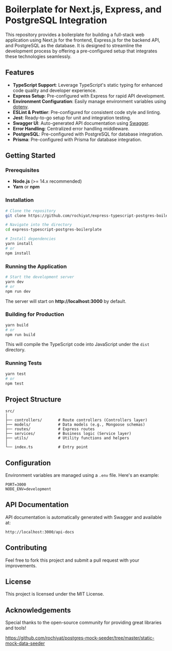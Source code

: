 # Boilerplate for Next.js, Express, and PostgreSQL Integration

This repository provides a boilerplate for building a full-stack web application using Next.js for the frontend, Express.js for the backend API, and PostgreSQL as the database. It is designed to streamline the development process by offering a pre-configured setup that integrates these technologies seamlessly.

## Features

- **TypeScript Support**: Leverage TypeScript's static typing for enhanced code quality and developer experience.
- **Express Setup**: Pre-configured with Express for rapid API development.
- **Environment Configuration**: Easily manage environment variables using [dotenv](https://github.com/motdotla/dotenv).
- **ESLint & Prettier**: Pre-configured for consistent code style and linting.
- **Jest**: Ready-to-go setup for unit and integration testing.
- **Swagger UI**: Auto-generated API documentation using [Swagger](https://swagger.io/).
- **Error Handling**: Centralized error handling middleware.
- **PostgreSQL**: Pre-configured with PostgreSQL for database integration.
- **Prisma**: Pre-configured with Prisma for database integration.

## Getting Started

### Prerequisites

- **Node.js** (>= 14.x recommended)
- **Yarn** or **npm**

### Installation

```bash
# Clone the repository
git clone https://github.com/rochiyat/express-typescript-postgres-boilerplate.git

# Navigate into the directory
cd express-typescript-postgres-boilerplate

# Install dependencies
yarn install
# or
npm install
```

### Running the Application

```bash
# Start the development server
yarn dev
# or
npm run dev
```

The server will start on **http://localhost:3000** by default.

### Building for Production

```bash
yarn build
# or
npm run build
```

This will compile the TypeScript code into JavaScript under the `dist` directory.

### Running Tests

```bash
yarn test
# or
npm test
```

## Project Structure

```
src/
│
├── controllers/       # Route controllers (Controllers layer)
├── models/            # Data models (e.g., Mongoose schemas)
├── routes/            # Express routes
├── services/          # Business logic (Service layer)
├── utils/             # Utility functions and helpers
│
└── index.ts           # Entry point
```

## Configuration

Environment variables are managed using a `.env` file. Here's an example:

```
PORT=3000
NODE_ENV=development
```

## API Documentation

API documentation is automatically generated with Swagger and available at:

```
http://localhost:3000/api-docs
```

## Contributing

Feel free to fork this project and submit a pull request with your improvements.

## License

This project is licensed under the MIT License.

## Acknowledgements

Special thanks to the open-source community for providing great libraries and tools!



https://github.com/rochiyat/postgres-mock-seeder/tree/master/static-mock-data-seeder